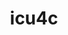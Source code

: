 ---
title: "icu4c"
layout: cache
category: package
meta: {"versions": ["67.1"], "compilers": ["gcc@8.3.1", "gcc@7.5.0", "gcc@9.3.0", "gcc@7.3.1"]}
spec_files: 
 - "icu4c@67.1%gcc@9.3.0 cxxstd=11 arch=linux-ubuntu20.04-ppc64le": spec-0.json
 - "icu4c@67.1%gcc@9.3.0 cxxstd=11 arch=linux-ubuntu20.04-x86_64": spec-1.json
 - "icu4c@67.1%gcc@8.3.1 cxxstd=11 arch=linux-rhel8-x86_64": spec-2.json
 - "icu4c@67.1%gcc@8.3.1 cxxstd=11 arch=linux-rhel8-ppc64le": spec-3.json
 - "icu4c@67.1%gcc@7.5.0 cxxstd=11 arch=linux-ubuntu18.04-x86_64": spec-4.json
 - "icu4c@67.1%gcc@9.3.0 cxxstd=11 arch=linux-rhel7-x86_64": spec-5.json
 - "icu4c@67.1%gcc@7.3.1 cxxstd=11 arch=linux-amzn2-x86_64": spec-6.json
 - "icu4c@67.1%gcc@7.5.0 cxxstd=11 arch=linux-ubuntu18.04-ppc64le": spec-7.json
 - "icu4c@67.1%gcc@9.3.0 cxxstd=11 arch=cray-cnl7-haswell": spec-8.json
 - "icu4c@67.1%gcc@9.3.0 cxxstd=11 arch=linux-rhel7-ppc64le": spec-9.json

---